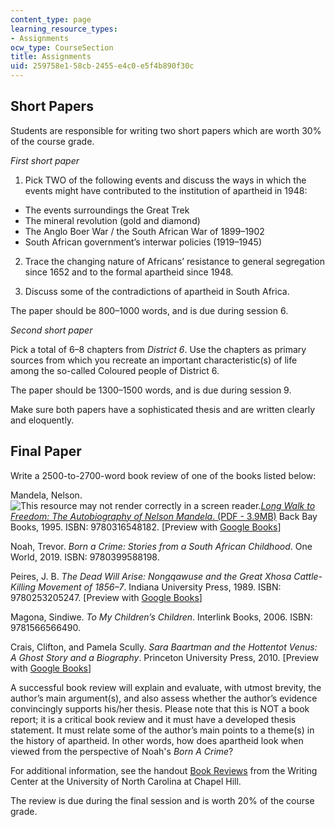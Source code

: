 ```yaml
---
content_type: page
learning_resource_types:
- Assignments
ocw_type: CourseSection
title: Assignments
uid: 259758e1-58cb-2455-e4c0-e5f4b890f30c
---
```


Short Papers
------------

Students are responsible for writing two short papers which are worth 30% of the course grade.

_First short paper_

1) Pick TWO of the following events and discuss the ways in which the events might have contributed to the institution of apartheid in 1948:

*   The events surroundings the Great Trek
*   The mineral revolution (gold and diamond)
*   The Anglo Boer War / the South African War of 1899–1902
*   South African government’s interwar policies (1919–1945)

2) Trace the changing nature of Africans’ resistance to general segregation since 1652 and to the formal apartheid since 1948.

3) Discuss some of the contradictions of apartheid in South Africa.

The paper should be 800–1000 words, and is due during session 6.

_Second short paper_

Pick a total of 6–8 chapters from _District 6_. Use the chapters as primary sources from which you recreate an important characteristic(s) of life among the so-called Coloured people of District 6.

The paper should be 1300–1500 words, and is due during session 9.

Make sure both papers have a sophisticated thesis and are written clearly and eloquently. 

Final Paper
-----------

Write a 2500-to-2700-word book review of one of the books listed below:

Mandela, Nelson. ![This resource may not render correctly in a screen reader.](/images/inacessible.gif)[_Long Walk to Freedom: The Autobiography of Nelson Mandela_. (PDF - 3.9MB)](https://zelalemkibret.files.wordpress.com/2012/01/the-autobiography-of-nelson-mandela.pdf) Back Bay Books, 1995. ISBN: 9780316548182. \[Preview with [Google Books](https://www.google.com/books/edition/Long_Walk_to_Freedom/RHwLqVrnXgIC?hl=en&gbpv=1)\]

Noah, Trevor. _Born a Crime: Stories from a South African Childhood_. One World, 2019. ISBN: 9780399588198. 

Peires, J. B. _The Dead Will Arise: Nongqawuse and the Great Xhosa Cattle-Killing Movement of 1856–7_. Indiana University Press, 1989. ISBN: 9780253205247. \[Preview with [Google Books](https://www.google.com/books/edition/The_Dead_Will_Arise/Rcqy3c0go7QC?hl=en&gbpv=1)\]

Magona, Sindiwe. _To My Children’s Children_. Interlink Books, 2006. ISBN: 9781566566490. 

Crais, Clifton, and Pamela Scully. _Sara Baartman and the Hottentot Venus: A Ghost Story and a Biography_. Princeton University Press, 2010. \[Preview with [Google Books](https://www.google.com/books/edition/Sara_Baartman_and_the_Hottentot_Venus/FDpFDwAAQBAJ?hl=en&gbpv=1)\]

A successful book review will explain and evaluate, with utmost brevity, the author’s main argument(s), and also assess whether the author’s evidence convincingly supports his/her thesis. Please note that this is NOT a book report; it is a critical book review and it must have a developed thesis statement. It must relate some of the author’s main points to a theme(s) in the history of apartheid. In other words, how does apartheid look when viewed from the perspective of Noah's _Born A Crime_?

For additional information, see the handout [Book Reviews](https://writingcenter.unc.edu/tips-and-tools/book-reviews/) from the Writing Center at the University of North Carolina at Chapel Hill.

The review is due during the final session and is worth 20% of the course grade.